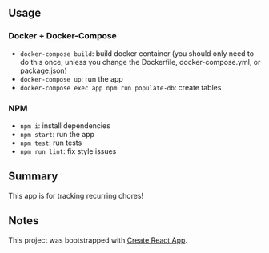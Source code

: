 ## Usage

### Docker + Docker-Compose
- `docker-compose build`: build docker container (you should only need to do this once, unless you change the Dockerfile, docker-compose.yml, or package.json)
- `docker-compose up`: run the app
- `docker-compose exec app npm run populate-db`: create tables

### NPM
- `npm i`: install dependencies
- `npm start`: run the app
- `npm test`: run tests
- `npm run lint`: fix style issues

## Summary
This app is for tracking recurring chores!

## Notes
This project was bootstrapped with [Create React App](https://github.com/facebook/create-react-app).
